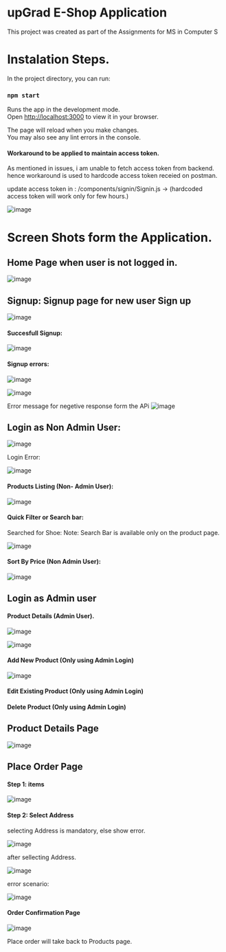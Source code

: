 # upGrad E-Shop Application 

This project was created as part of the Assignments for MS in Computer S

# Instalation Steps. 

In the project directory, you can run:

### `npm start`

Runs the app in the development mode.\
Open [http://localhost:3000](http://localhost:3000) to view it in your browser.

The page will reload when you make changes.\
You may also see any lint errors in the console.

#### Workaround to be applied to maintain access token. 

As mentioned in issues, i am unable to fetch access token from backend. hence workaround is used to hardcode access token receied on postman.

update access token in : /components/signin/Signin.js  ->   (hardcoded access token will work only for few hours.)

![image](https://github.com/user-attachments/assets/2c19d465-d0f4-4cac-929e-f64d76e39468)



# Screen Shots form the Application. 

## Home Page when user is not logged in. 

![image](https://github.com/user-attachments/assets/bfd16419-da27-4582-9d21-5a8bfcfd62db)

## Signup: Signup page for new user Sign up
![image](https://github.com/user-attachments/assets/3234d37d-9faf-4d9a-bae5-65175dc8efc4)

#### Succesfull Signup:

![image](https://github.com/user-attachments/assets/cc115181-ec07-41c9-a238-788c03a8e261)

#### Signup errors:

![image](https://github.com/user-attachments/assets/0986ebc1-4cfb-46c3-af4f-5978fd35cbe4)

![image](https://github.com/user-attachments/assets/f641bc6b-67dd-4add-8b32-a2b3e303d9a0)

Error message for negetive response form the APi
![image](https://github.com/user-attachments/assets/11dbfd98-36e3-4f27-9fd4-95f0f124f266)


## Login as Non Admin User:

![image](https://github.com/user-attachments/assets/5771c28d-9dfb-4073-b89e-463d940c0268)

Login Error: 

![image](https://github.com/user-attachments/assets/54b68420-0d1f-4352-973a-d6f86081fef0)


#### Products Listing (Non- Admin User):

![image](https://github.com/user-attachments/assets/a26bbd7a-b2cf-467c-8e53-447dcbcd8e76)

#### Quick Filter or Search bar:

Searched for Shoe: 
Note: Search Bar is available only on the product page. 

![image](https://github.com/user-attachments/assets/9ff346fe-9e14-4bb8-bec0-d0ab4b396367)


#### Sort By Price (Non Admin User):
![image](https://github.com/user-attachments/assets/5ab46696-6840-49d4-88b3-d63b6ec4eb97)


## Login as Admin user

#### Product Details (Admin User).


![image](https://github.com/user-attachments/assets/077d8984-e8fb-40dc-bf6f-79fb2a1ae549)


![image](https://github.com/user-attachments/assets/cbae3687-97fc-426d-bf4c-bd72de2a910e)

#### Add New Product (Only using Admin Login)

![image](https://github.com/user-attachments/assets/13a779c3-ca37-47e9-ae01-aedd7ea0da86)



#### Edit Existing Product (Only using Admin Login)


#### Delete Product (Only using Admin Login)


## Product Details Page

![image](https://github.com/user-attachments/assets/0206eea7-2bb4-4c70-bbb8-3d898aa78a12)



## Place Order Page

#### Step 1: items 

![image](https://github.com/user-attachments/assets/3bf03338-0071-47ef-9324-f743d373c606)

#### Step 2: Select Address 

selecting Address is mandatory, else show error. 

![image](https://github.com/user-attachments/assets/543a3be7-ea4f-4f51-9678-2f2c7fbf6e39)

after sellecting Address. 

![image](https://github.com/user-attachments/assets/cd94b4a2-7764-47b1-b8df-9a09be9bf273)

error scenario:

![image](https://github.com/user-attachments/assets/d1115866-6ff1-4012-9aef-2c0768b38829)


#### Order Confirmation Page

![image](https://github.com/user-attachments/assets/490200e7-170d-46ca-a373-886bf0a04e5e)

Place order will take back to Products page. 




